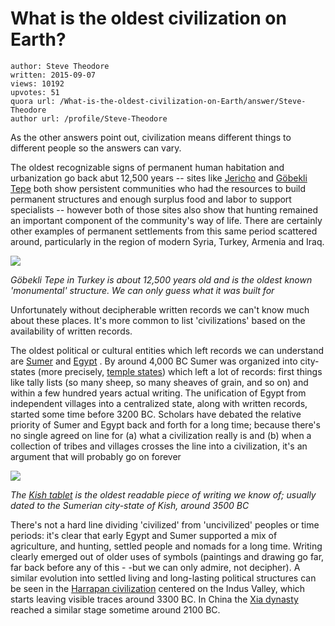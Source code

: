 # What is the oldest civilization on Earth?

	author: Steve Theodore
	written: 2015-09-07
	views: 10192
	upvotes: 51
	quora url: /What-is-the-oldest-civilization-on-Earth/answer/Steve-Theodore
	author url: /profile/Steve-Theodore


As the other answers point out, civilization means different things to different people so the answers can vary. 

The oldest recognizable signs of permanent human habitation and urbanization go back abut 12,500 years -- sites like [Jericho](https://en.wikipedia.org/wiki/Jericho) and [Göbekli Tepe](https://en.wikipedia.org/wiki/G%C3%B6bekli_Tepe) both show persistent communities who had the resources to build permanent structures and enough surplus food and labor to support specialists -- however both of those sites also show that hunting remained an important component of the community's way of life. There are certainly other examples of permanent settlements from this same period scattered around, particularly in the region of modern Syria, Turkey, Armenia and Iraq. 



![](https://qph.fs.quoracdn.net/main-qimg-3d627fb17eb3c155286496dcc68ded7b-c)

 _Göbekli Tepe in Turkey is about 12,500 years old and is the oldest known 'monumental' structure. We can only guess what it was built for_ 

Unfortunately without decipherable written records we can't know much about these places. It's more common to list 'civilizations' based on the availability of written records.

The oldest political or cultural entities which left records we can understand are [Sumer](http://Sumer) and [Egypt](https://en.wikipedia.org/wiki/Prehistoric_Egypt) . By around 4,000 BC Sumer was organized into city-states (more precisely, [temple states](http://www.ancient.eu/article/37/)) which left a lot of records: first things like tally lists (so many sheep, so many sheaves of grain, and so on) and within a few hundred years actual writing. The unification of Egypt from independent villages into a centralized state, along with written records, started some time before 3200 BC. Scholars have debated the relative priority of Sumer and Egypt back and forth for a long time; because there's no single agreed on line for (a) what a civilization really is and (b) when a collection of tribes and villages crosses the line into a civilization, it's an argument that will probably go on forever



![](https://qph.fs.quoracdn.net/main-qimg-6a6347095b3dc18aede038229bf89265-c)


_The_ _[Kish tablet](https://en.wikipedia.org/wiki/Kish_tablet)_ _is the oldest readable piece of writing we know of; usually dated to the Sumerian city-state of Kish, around 3500 BC_ 

There's not a hard line dividing 'civilized' from 'uncivilized' peoples or time periods: it's clear that early Egypt and Sumer supported a mix of agriculture, and hunting, settled people and nomads for a long time. Writing clearly emerged out of older uses of symbols (paintings and drawing go far, far back before any of this - -but we can only admire, not decipher). A similar evolution into settled living and long-lasting political structures can be seen in the [Harrapan civilization](https://en.wikipedia.org/wiki/Indus_Valley_Civilization) centered on the Indus Valley, which starts leaving visible traces around 3300 BC. In China the [Xia dynasty](https://en.wikipedia.org/wiki/Xia_dynasty) reached a similar stage sometime around 2100 BC.

